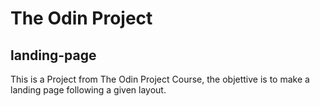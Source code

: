 # The Odin Project

## landing-page

This is a Project from The Odin Project Course, the objettive is to make a landing page following a given layout.
